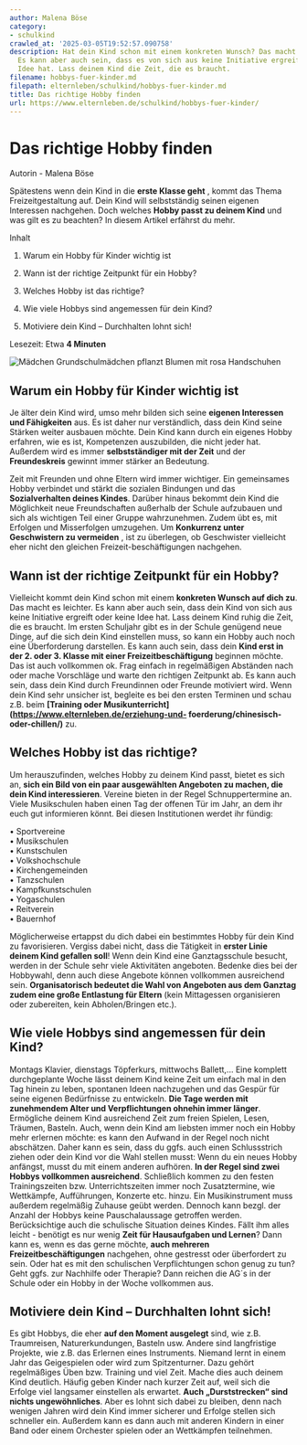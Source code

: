 ```yaml
---
author: Malena Böse
category:
- schulkind
crawled_at: '2025-03-05T19:52:57.090758'
description: Hat dein Kind schon mit einem konkreten Wunsch? Das macht es leichter.
  Es kann aber auch sein, dass es von sich aus keine Initiative ergreift oder keine
  Idee hat. Lass deinem Kind die Zeit, die es braucht.
filename: hobbys-fuer-kinder.md
filepath: elternleben/schulkind/hobbys-fuer-kinder.md
title: Das richtige Hobby finden
url: https://www.elternleben.de/schulkind/hobbys-fuer-kinder/
---
```


#  Das richtige Hobby finden

Autorin - Malena Böse

Spätestens wenn dein Kind in die **erste Klasse geht** , kommt das Thema
Freizeitgestaltung auf. Dein Kind will selbstständig seinen eigenen Interessen
nachgehen. Doch welches **Hobby passt zu deinem Kind** und was gilt es zu
beachten? In diesem Artikel erfährst du mehr.

Inhalt

1. Warum ein Hobby für Kinder wichtig ist

2. Wann ist der richtige Zeitpunkt für ein Hobby?

3. Welches Hobby ist das richtige?

4. Wie viele Hobbys sind angemessen für dein Kind?

5. Motiviere dein Kind – Durchhalten lohnt sich!

Lesezeit: Etwa **4 Minuten**

![Mädchen Grundschulmädchen pflanzt Blumen mit rosa
Handschuhen](/fileadmin/_processed_/2/3/csm_Artikel_Das_richtige_Hobby_finden_shutterstock_253259494_89f3a2921d.jpg)

##  Warum ein Hobby für Kinder wichtig ist

Je älter dein Kind wird, umso mehr bilden sich seine **eigenen Interessen und
Fähigkeiten** aus. Es ist daher nur verständlich, dass dein Kind seine Stärken
weiter ausbauen möchte. Dein Kind kann durch ein eigenes Hobby erfahren, wie
es ist, Kompetenzen auszubilden, die nicht jeder hat. Außerdem wird es immer
**selbstständiger mit der Zeit** und der **Freundeskreis** gewinnt immer
stärker an Bedeutung.  
  
Zeit mit Freunden und ohne Eltern wird immer wichtiger. Ein gemeinsames Hobby
verbindet und stärkt die sozialen Bindungen und das **Sozialverhalten deines
Kindes**. Darüber hinaus bekommt dein Kind die Möglichkeit neue Freundschaften
außerhalb der Schule aufzubauen und sich als wichtigen Teil einer Gruppe
wahrzunehmen. Zudem übt es, mit Erfolgen und Misserfolgen umzugehen. Um
**Konkurrenz unter Geschwistern zu vermeiden** , ist zu überlegen, ob
Geschwister vielleicht eher nicht den gleichen Freizeit-beschäftigungen
nachgehen.

##  Wann ist der richtige Zeitpunkt für ein Hobby?

Vielleicht kommt dein Kind schon mit einem **konkreten Wunsch auf dich zu**.
Das macht es leichter. Es kann aber auch sein, dass dein Kind von sich aus
keine Initiative ergreift oder keine Idee hat. Lass deinem Kind ruhig die
Zeit, die es braucht. Im ersten Schuljahr gibt es in der Schule genügend neue
Dinge, auf die sich dein Kind einstellen muss, so kann ein Hobby auch noch
eine Überforderung darstellen. Es kann auch sein, dass dein **Kind erst in der
2. oder 3. Klasse mit einer Freizeitbeschäftigung** beginnen möchte. Das ist
auch vollkommen ok. Frag einfach in regelmäßigen Abständen nach oder mache
Vorschläge und warte den richtigen Zeitpunkt ab. Es kann auch sein, dass dein
Kind durch Freundinnen oder Freunde motiviert wird. Wenn dein Kind sehr
unsicher ist, begleite es bei den ersten Terminen und schau z.B. beim
**[Training oder Musikunterricht](https://www.elternleben.de/erziehung-und-
foerderung/chinesisch-oder-chillen/)** zu.

##  Welches Hobby ist das richtige?

Um herauszufinden, welches Hobby zu deinem Kind passt, bietet es sich an,
**sich ein Bild von ein paar ausgewählten Angeboten zu machen, die dein Kind
interessieren**. Vereine bieten in der Regel Schnuppertermine an. Viele
Musikschulen haben einen Tag der offenen Tür im Jahr, an dem ihr euch gut
informieren könnt. Bei diesen Institutionen werdet ihr fündig:  
  
• Sportvereine  
• Musikschulen  
• Kunstschulen  
• Volkshochschule  
• Kirchengemeinden  
• Tanzschulen  
• Kampfkunstschulen  
• Yogaschulen  
• Reitverein  
• Bauernhof  
  
Möglicherweise ertappst du dich dabei ein bestimmtes Hobby für dein Kind zu
favorisieren. Vergiss dabei nicht, dass die Tätigkeit in **erster Linie deinem
Kind gefallen soll**! Wenn dein Kind eine Ganztagsschule besucht, werden in
der Schule sehr viele Aktivitäten angeboten. Bedenke dies bei der Hobbywahl,
denn auch diese Angebote können vollkommen ausreichend sein. **Organisatorisch
bedeutet die Wahl von Angeboten aus dem Ganztag zudem eine große Entlastung
für Eltern** (kein Mittagessen organisieren oder zubereiten, kein
Abholen/Bringen etc.).

##  Wie viele Hobbys sind angemessen für dein Kind?

Montags Klavier, dienstags Töpferkurs, mittwochs Ballett,... Eine komplett
durchgeplante Woche lässt deinem Kind keine Zeit um einfach mal in den Tag
hinein zu leben, spontanen Ideen nachzugehen und das Gespür für seine eigenen
Bedürfnisse zu entwickeln. **Die Tage werden mit zunehmendem Alter und
Verpflichtungen ohnehin immer länger**. Ermögliche deinem Kind ausreichend
Zeit zum freien Spielen, Lesen, Träumen, Basteln. Auch, wenn dein Kind am
liebsten immer noch ein Hobby mehr erlernen möchte: es kann den Aufwand in der
Regel noch nicht abschätzen. Daher kann es sein, dass du ggfs. auch einen
Schlussstrich ziehen oder dein Kind vor die Wahl stellen musst: Wenn du ein
neues Hobby anfängst, musst du mit einem anderen aufhören. **In der Regel sind
zwei Hobbys vollkommen ausreichend**. Schließlich kommen zu den festen
Trainingszeiten bzw. Unterrichtszeiten immer noch Zusatztermine, wie
Wettkämpfe, Aufführungen, Konzerte etc. hinzu. Ein Musikinstrument muss
außerdem regelmäßig Zuhause geübt werden. Dennoch kann bezgl. der Anzahl der
Hobbys keine Pauschalaussage getroffen werden. Berücksichtige auch die
schulische Situation deines Kindes. Fällt ihm alles leicht - benötigt es nur
wenig **Zeit für Hausaufgaben und Lernen**? Dann kann es, wenn es das gerne
möchte, **auch mehreren Freizeitbeschäftigungen** nachgehen, ohne gestresst
oder überfordert zu sein. Oder hat es mit den schulischen Verpflichtungen
schon genug zu tun? Geht ggfs. zur Nachhilfe oder Therapie? Dann reichen die
AG´s in der Schule oder ein Hobby in der Woche vollkommen aus.

##  Motiviere dein Kind – Durchhalten lohnt sich!

Es gibt Hobbys, die eher **auf den Moment ausgelegt** sind, wie z.B.
Traumreisen, Naturerkundungen, Basteln usw. Andere sind langfristige Projekte,
wie z.B. das Erlernen eines Instruments. Niemand lernt in einem Jahr das
Geigespielen oder wird zum Spitzenturner. Dazu gehört regelmäßiges Üben bzw.
Training und viel Zeit. Mache dies auch deinem Kind deutlich. Häufig geben
Kinder nach kurzer Zeit auf, weil sich die Erfolge viel langsamer einstellen
als erwartet. **Auch „Durststrecken“ sind nichts ungewöhnliches**. Aber es
lohnt sich dabei zu bleiben, denn nach wenigen Jahren wird dein Kind immer
sicherer und Erfolge stellen sich schneller ein. Außerdem kann es dann auch
mit anderen Kindern in einer Band oder einem Orchester spielen oder an
Wettkämpfen teilnehmen.

